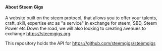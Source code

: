#### About Steem Gigs 

A website built on the steem protocol, that allows you to offer your talents, craft, skill, expertise etc as "a service" in exchange for steem, SBD, Steem Power etc Down the road, we will also looking to creating avenues to exchange https://steemgigs.org

This repository holds the API for https://github.com/steemgigs/steemgigs



